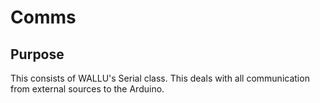 # Comms

## Purpose
This consists of WALLU's Serial class. This deals with all communication from external sources to the Arduino.
